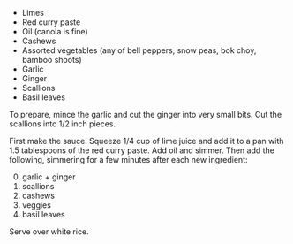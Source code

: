 * Limes
* Red curry paste
* Oil (canola is fine)
* Cashews
* Assorted vegetables (any of bell peppers, snow peas, bok choy, bamboo shoots)
* Garlic
* Ginger
* Scallions
* Basil leaves

To prepare, mince the garlic and cut the ginger into very small bits. Cut the scallions into 1/2 inch pieces.

First make the sauce. Squeeze 1/4 cup of lime juice and add it to a pan with 1.5 tablespoons of the red curry paste. Add oil and simmer. Then add the following, simmering for a few minutes after each new ingredient:

0. garlic + ginger
0. scallions
0. cashews
0. veggies
0. basil leaves

Serve over white rice.
